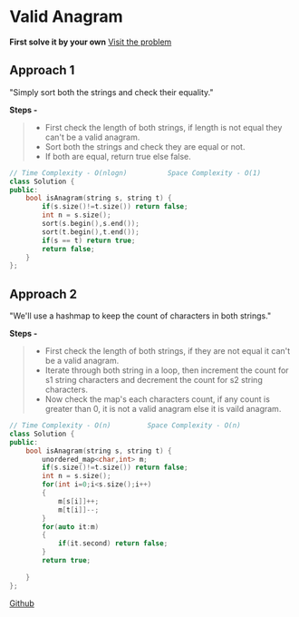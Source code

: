 # Valid Anagram

**First solve it by your own** [Visit the problem](https://leetcode.com/problems/valid-anagram/)

## Approach 1

"Simply sort both the strings and check their equality."

**Steps -**
> - First check the length of both strings, if length is not equal they can't be a valid anagram.
> - Sort both the strings and check they are equal or not.
> - If both are equal, return true else false.

```cpp
// Time Complexity - O(nlogn)          Space Complexity - O(1)
class Solution {
public:
    bool isAnagram(string s, string t) {
        if(s.size()!=t.size()) return false;
        int n = s.size();
        sort(s.begin(),s.end());
        sort(t.begin(),t.end());
        if(s == t) return true;
        return false;
    }
};
```

## Approach 2

"We'll use a hashmap to keep the count of characters in both strings."

**Steps -**
> - First check the length of both strings, if they are not equal it can't be a valid anagram.
> - Iterate through both string in a loop, then increment the count for s1 string characters and decrement the count for s2 string characters.
> - Now check the map's each characters count, if any count is greater than 0, it is not a valid anagram else it is vaild anagram.

```cpp
// Time Complexity - O(n)         Space Complexity - O(n)
class Solution {
public:
    bool isAnagram(string s, string t) {
        unordered_map<char,int> m;
        if(s.size()!=t.size()) return false;
        int n = s.size();
        for(int i=0;i<s.size();i++)
        {
            m[s[i]]++;
            m[t[i]]--;
        }
        for(auto it:m)
        {
            if(it.second) return false;
        }
        return true;
        
    }
};
```

[Github](https://github.com/Hg03/)